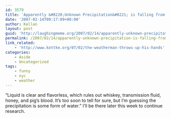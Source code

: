 ```yaml
---
id: 3579
title: 'Apparently &#8220;Unknown Precipitation&#8221; is falling from the sky in NYC'
date: '2007-02-14T09:17:09+00:00'
author: Kellan
layout: post
guid: 'http://laughingmeme.org/2007/02/14/apparently-unknown-precipitation-is-falling-from-the-sky-in-nyc/'
permalink: /2007/02/14/apparently-unknown-precipitation-is-falling-from-the-sky-in-nyc/
link_related:
    - 'http://www.kottke.org/07/02/the-weatherman-throws-up-his-hands'
categories:
    - Aside
    - Uncategorized
tags:
    - funny
    - nyc
    - weather
---
```


“Liquid is clear and flavorless, which rules out whiskey, transmission fluid, honey, and pig’s blood. It’s too soon to tell for sure, but I’m guessing the precipitation is some form of water.” I’ll be there later this week to continue research.